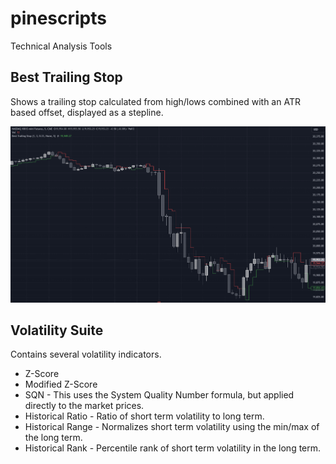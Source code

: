 # pinescripts
Technical Analysis Tools

## Best Trailing Stop
Shows a trailing stop calculated from high/lows combined with an ATR based offset, displayed as a stepline.

![Best Trailing Stop](images/best-trailing-stop.png)

## Volatility Suite
Contains several volatility indicators.
- Z-Score
- Modified Z-Score
- SQN - This uses the System Quality Number formula, but applied directly to the market prices.
- Historical Ratio - Ratio of short term volatility to long term.
- Historical Range - Normalizes short term volatility using the min/max of the long term.
- Historical Rank - Percentile rank of short term volatility in the long term.
